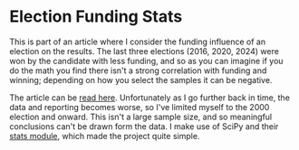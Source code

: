 # Election Funding Stats

This is part of an article where I consider the funding influence of an election on the results. The last three elections (2016, 2020, 2024) were won by the candidate with less funding, and so as you can imagine if you do the math you find there isn't a strong correlation with funding and winning; depending on how you select the samples it can be negative.

The article can be [read here](https://thomashansen.xyz/blog/election-spending-isnt-statistically-significant.html). Unfortunately as I go further back in time, the data and reporting becomes worse, so I've limited myself to the 2000 election and onward. This isn't a large sample size, and so meaningful conclusions can't be drawn form the data. I make use of SciPy and their [stats module](https://docs.scipy.org/doc/scipy/reference/stats.html), which made the project quite simple.
